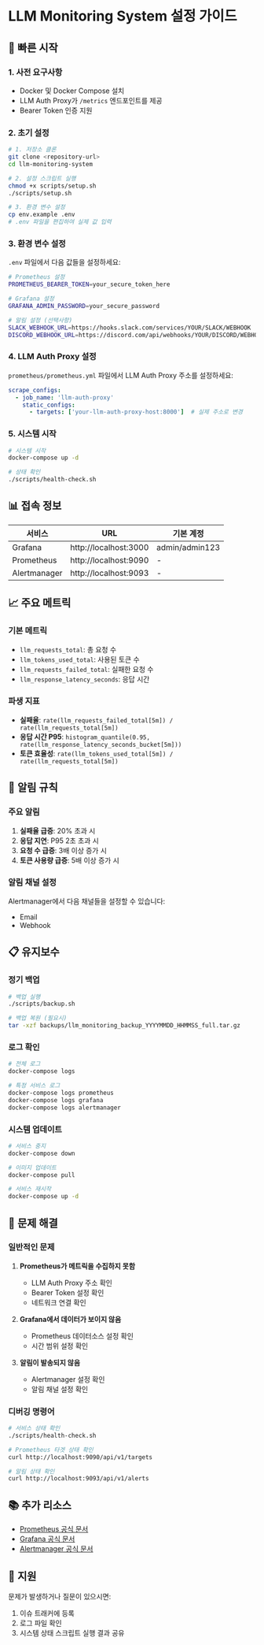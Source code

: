 # LLM Monitoring System 설정 가이드

## 🚀 빠른 시작

### 1. 사전 요구사항

- Docker 및 Docker Compose 설치
- LLM Auth Proxy가 `/metrics` 엔드포인트를 제공
- Bearer Token 인증 지원

### 2. 초기 설정

```bash
# 1. 저장소 클론
git clone <repository-url>
cd llm-monitoring-system

# 2. 설정 스크립트 실행
chmod +x scripts/setup.sh
./scripts/setup.sh

# 3. 환경 변수 설정
cp env.example .env
# .env 파일을 편집하여 실제 값 입력
```

### 3. 환경 변수 설정

`.env` 파일에서 다음 값들을 설정하세요:

```bash
# Prometheus 설정
PROMETHEUS_BEARER_TOKEN=your_secure_token_here

# Grafana 설정
GRAFANA_ADMIN_PASSWORD=your_secure_password

# 알림 설정 (선택사항)
SLACK_WEBHOOK_URL=https://hooks.slack.com/services/YOUR/SLACK/WEBHOOK
DISCORD_WEBHOOK_URL=https://discord.com/api/webhooks/YOUR/DISCORD/WEBHOOK
```

### 4. LLM Auth Proxy 설정

`prometheus/prometheus.yml` 파일에서 LLM Auth Proxy 주소를 설정하세요:

```yaml
scrape_configs:
  - job_name: 'llm-auth-proxy'
    static_configs:
      - targets: ['your-llm-auth-proxy-host:8000']  # 실제 주소로 변경
```

### 5. 시스템 시작

```bash
# 시스템 시작
docker-compose up -d

# 상태 확인
./scripts/health-check.sh
```

## 📊 접속 정보

| 서비스 | URL | 기본 계정 |
|--------|-----|-----------|
| Grafana | http://localhost:3000 | admin/admin123 |
| Prometheus | http://localhost:9090 | - |
| Alertmanager | http://localhost:9093 | - |

## 📈 주요 메트릭

### 기본 메트릭
- `llm_requests_total`: 총 요청 수
- `llm_tokens_used_total`: 사용된 토큰 수
- `llm_requests_failed_total`: 실패한 요청 수
- `llm_response_latency_seconds`: 응답 시간

### 파생 지표
- **실패율**: `rate(llm_requests_failed_total[5m]) / rate(llm_requests_total[5m])`
- **응답 시간 P95**: `histogram_quantile(0.95, rate(llm_response_latency_seconds_bucket[5m]))`
- **토큰 효율성**: `rate(llm_tokens_used_total[5m]) / rate(llm_requests_total[5m])`

## 🚨 알림 규칙

### 주요 알림
1. **실패율 급증**: 20% 초과 시
2. **응답 지연**: P95 2초 초과 시
3. **요청 수 급증**: 3배 이상 증가 시
4. **토큰 사용량 급증**: 5배 이상 증가 시

### 알림 채널 설정
Alertmanager에서 다음 채널들을 설정할 수 있습니다:
- Email
- Webhook

## 📋 유지보수

### 정기 백업
```bash
# 백업 실행
./scripts/backup.sh

# 백업 복원 (필요시)
tar -xzf backups/llm_monitoring_backup_YYYYMMDD_HHMMSS_full.tar.gz
```

### 로그 확인
```bash
# 전체 로그
docker-compose logs

# 특정 서비스 로그
docker-compose logs prometheus
docker-compose logs grafana
docker-compose logs alertmanager
```

### 시스템 업데이트
```bash
# 서비스 중지
docker-compose down

# 이미지 업데이트
docker-compose pull

# 서비스 재시작
docker-compose up -d
```

## 🔧 문제 해결

### 일반적인 문제

1. **Prometheus가 메트릭을 수집하지 못함**
   - LLM Auth Proxy 주소 확인
   - Bearer Token 설정 확인
   - 네트워크 연결 확인

2. **Grafana에서 데이터가 보이지 않음**
   - Prometheus 데이터소스 설정 확인
   - 시간 범위 설정 확인

3. **알림이 발송되지 않음**
   - Alertmanager 설정 확인
   - 알림 채널 설정 확인

### 디버깅 명령어
```bash
# 서비스 상태 확인
./scripts/health-check.sh

# Prometheus 타겟 상태 확인
curl http://localhost:9090/api/v1/targets

# 알림 상태 확인
curl http://localhost:9093/api/v1/alerts
```

## 📚 추가 리소스

- [Prometheus 공식 문서](https://prometheus.io/docs/)
- [Grafana 공식 문서](https://grafana.com/docs/)
- [Alertmanager 공식 문서](https://prometheus.io/docs/alerting/latest/alertmanager/)

## 🤝 지원

문제가 발생하거나 질문이 있으시면:
1. 이슈 트래커에 등록
2. 로그 파일 확인
3. 시스템 상태 스크립트 실행 결과 공유 